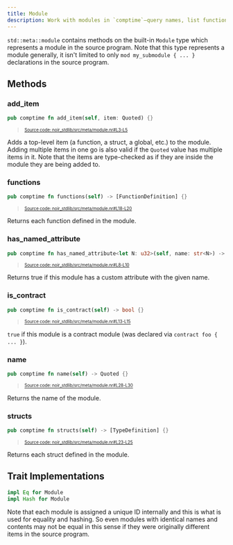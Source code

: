 ```yaml
---
title: Module
description: Work with modules in `comptime`—query names, list functions/structs, detect contracts, and add new items.
---
```


`std::meta::module` contains methods on the built-in `Module` type which represents a module in the source program.
Note that this type represents a module generally, it isn't limited to only `mod my_submodule { ... }`
declarations in the source program.

## Methods

### add_item

```rust title="add_item" showLineNumbers
pub comptime fn add_item(self, item: Quoted) {}
```
> <sup><sub><a href="https://github.com/noir-lang/noir/blob/master/noir_stdlib/src/meta/module.nr#L3-L5" target="_blank" rel="noopener noreferrer">Source code: noir_stdlib/src/meta/module.nr#L3-L5</a></sub></sup>


Adds a top-level item (a function, a struct, a global, etc.) to the module.
Adding multiple items in one go is also valid if the `Quoted` value has multiple items in it.
Note that the items are type-checked as if they are inside the module they are being added to.

### functions

```rust title="functions" showLineNumbers
pub comptime fn functions(self) -> [FunctionDefinition] {}
```
> <sup><sub><a href="https://github.com/noir-lang/noir/blob/master/noir_stdlib/src/meta/module.nr#L18-L20" target="_blank" rel="noopener noreferrer">Source code: noir_stdlib/src/meta/module.nr#L18-L20</a></sub></sup>


Returns each function defined in the module.

### has_named_attribute

```rust title="has_named_attribute" showLineNumbers
pub comptime fn has_named_attribute<let N: u32>(self, name: str<N>) -> bool {}
```
> <sup><sub><a href="https://github.com/noir-lang/noir/blob/master/noir_stdlib/src/meta/module.nr#L8-L10" target="_blank" rel="noopener noreferrer">Source code: noir_stdlib/src/meta/module.nr#L8-L10</a></sub></sup>


Returns true if this module has a custom attribute with the given name.

### is_contract

```rust title="is_contract" showLineNumbers
pub comptime fn is_contract(self) -> bool {}
```
> <sup><sub><a href="https://github.com/noir-lang/noir/blob/master/noir_stdlib/src/meta/module.nr#L13-L15" target="_blank" rel="noopener noreferrer">Source code: noir_stdlib/src/meta/module.nr#L13-L15</a></sub></sup>


`true` if this module is a contract module (was declared via `contract foo { ... }`).

### name

```rust title="name" showLineNumbers
pub comptime fn name(self) -> Quoted {}
```
> <sup><sub><a href="https://github.com/noir-lang/noir/blob/master/noir_stdlib/src/meta/module.nr#L28-L30" target="_blank" rel="noopener noreferrer">Source code: noir_stdlib/src/meta/module.nr#L28-L30</a></sub></sup>


Returns the name of the module.

### structs

```rust title="structs" showLineNumbers
pub comptime fn structs(self) -> [TypeDefinition] {}
```
> <sup><sub><a href="https://github.com/noir-lang/noir/blob/master/noir_stdlib/src/meta/module.nr#L23-L25" target="_blank" rel="noopener noreferrer">Source code: noir_stdlib/src/meta/module.nr#L23-L25</a></sub></sup>


Returns each struct defined in the module.

## Trait Implementations

```rust
impl Eq for Module
impl Hash for Module
```

Note that each module is assigned a unique ID internally and this is what is used for
equality and hashing. So even modules with identical names and contents may not
be equal in this sense if they were originally different items in the source program.
